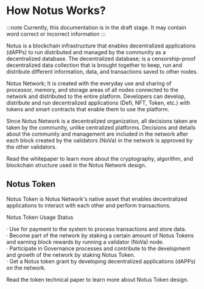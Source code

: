 # How Notus Works?

:::note
Currently, this documentation is in the draft stage. It may contain word correct or incorrect information
:::

Notus is a blockchain infrastructure that enables decentralized applications (dAPPs) to run distributed and managed by the community as a decentralized database. The decentralized database; is a censorship-proof decentralized data collection that is brought together to keep, run and distribute different information, data, and transactions saved to other nodes.

Notus Network; It is created with the everyday use and sharing of processor, memory, and storage areas of all nodes connected to the network and distributed to the entire platform. Developers can develop, distribute and run decentralized applications (Defi, NFT, Token, etc.) with tokens and smart contracts that enable them to use the platform.

Since Notus Network is a decentralized organization, all decisions taken are taken by the community, unlike centralized platforms. Decisions and details about the community and management are included in the network after each block created by the validators (NoVa) in the network is approved by the other validators.

Read the whitepaper to learn more about the cryptography, algorithm, and blockchain structure used in the Notus Network design.

## Notus Token

Notus Token is Notus Network's native asset that enables decentralized applications to interact with each other and perform transactions.

Notus Token Usage Status

· Use for payment to the system to process transactions and store data. <br/>
· Become part of the network by staking a certain amount of Notus Tokens and earning block rewards by running a validator (NoVa) node. <br/>
· Participate in Governance processes and contribute to the development and growth of the network by staking Notus Token. <br/>
· Get a Notus token grant by developing decentralized applications (dAPPs) on the network. <br/>

Read the token technical paper to learn more about Notus Token design.
